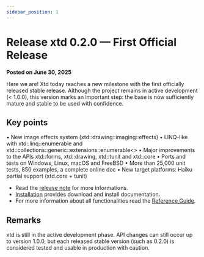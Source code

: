```yaml
---
sidebar_position: 1
---
```


# Release xtd 0.2.0 — First Official Release

**Posted on June 30, 2025**

Here we are! Xtd today reaches a new milestone with the first officially released stable release.
Although the project remains in active development (< 1.0.0), this version marks an important step: 
the base is now sufficiently mature and stable to be used with confidence.

## Key points

•	New image effects system (xtd::drawing::imaging::effects)
•	LINQ-like with xtd::linq::enumerable and xtd::collections::generic::extensions::enumerable<>
•	Major improvements to the APIs xtd::forms, xtd::drawing, xtd::tunit and xtd::core
•	Ports and tests on Windows, Linux, macOS and FreeBSD
•	More than 25,000 unit tests, 850 examples, a complete online doc
•	New target platforms: Haiku partial support (xtd.core + tunit)
* Read the [release note](documentation/release_notes/v0.2.0_release_note.md) for more informations.
* [Installation](downloads.md) provides download and install documentation.
* For more information about all functionalities read the [Reference Guide](https://gammasoft71.github.io/xtd/reference_guides/v0.2.0/index.html).

## Remarks

xtd is still in the active development phase.
API changes can still occur up to version 1.0.0, but each released stable version (such as 0.2.0) is considered tested and usable in production with caution.
